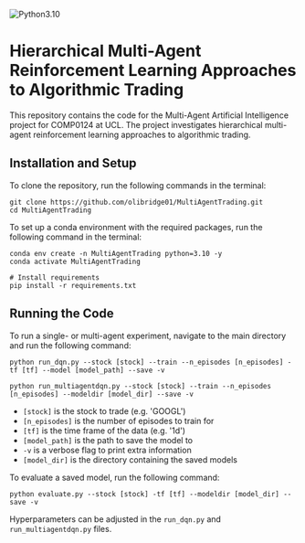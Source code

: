 
![Python3.10](https://img.shields.io/pypi/pyversions/msmhelper)  

# Hierarchical Multi-Agent Reinforcement Learning Approaches to Algorithmic Trading
This repository contains the code for the Multi-Agent Artificial Intelligence project for COMP0124 at UCL. The project investigates hierarchical multi-agent reinforcement learning approaches to algorithmic trading. 

## Installation and Setup
To clone the repository, run the following commands in the terminal:
```
git clone https://github.com/olibridge01/MultiAgentTrading.git
cd MultiAgentTrading
```

To set up a conda environment with the required packages, run the following command in the terminal:
```
conda env create -n MultiAgentTrading python=3.10 -y
conda activate MultiAgentTrading

# Install requirements
pip install -r requirements.txt
```

## Running the Code
To run a single- or multi-agent experiment, navigate to the main directory and run the following command:
```
python run_dqn.py --stock [stock] --train --n_episodes [n_episodes] -tf [tf] --model [model_path] --save -v
```
```
python run_multiagentdqn.py --stock [stock] --train --n_episodes [n_episodes] --modeldir [model_dir] --save -v
```
- `[stock]` is the stock to trade (e.g. 'GOOGL')
- `[n_episodes]` is the number of episodes to train for
- `[tf]` is the time frame of the data (e.g. '1d')
- `[model_path]` is the path to save the model to
- `-v` is a verbose flag to print extra information
- `[model_dir]` is the directory containing the saved models

To evaluate a saved model, run the following command:
```
python evaluate.py --stock [stock] -tf [tf] --modeldir [model_dir] --save -v
```
Hyperparameters can be adjusted in the `run_dqn.py` and `run_multiagentdqn.py` files.